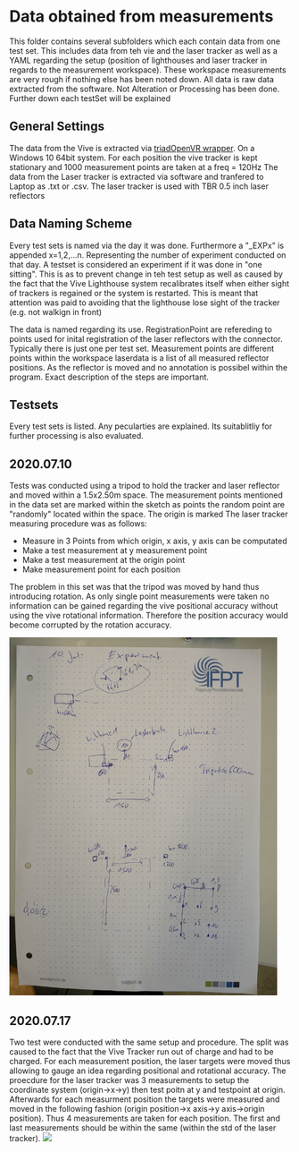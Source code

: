# Data obtained from measurements

This folder contains several subfolders which each contain data from one test set. This includes data from teh vie and the laser tracker as well as a YAML regarding the setup (position of lighthouses and laser tracker in regards to the measurement workspace). These workspace measurements are very rough if nothing else has been noted down. All data is raw data extracted from the software. Not Alteration or Processing has been done. Further down each testSet will be explained

## General Settings
The data from the Vive is extracted via [triadOpenVR wrapper](https://github.com/TriadSemi/triad_openvr). On a Windows 10 64bit system. For each position the vive tracker is kept stationary and 1000 measurement points are taken at a freq = 120Hz
The data from the Laser tracker is extracted via software and tranfered to Laptop as .txt or .csv.
The laser tracker is used with TBR 0.5 inch laser reflectors

## Data Naming Scheme

Every test sets is named via the day it was done. Furthermore a "_EXPx" is appended x=1,2,...n. Representing the number of experiment conducted on that day. A testset is considered an experiment if it was done in "one sitting". This is as to prevent change in teh test setup as well as caused by the fact that the Vive Lighthouse system recalibrates itself when either sight of trackers is regained or the system is restarted. This is meant that attention was paid to avoiding that the lighthouse lose sight of the tracker (e.g. not walkign in front)

The data is named regarding its use. RegistrationPoint are refereding to points used for inital registration of the laser reflectors with the connector. Typically there is just one per test set. 
Measurement points are different points within the workspace
laserdata is a list of all measured reflector positions. As the reflector is moved and no annotation is possibel within the program. Exact description of the steps are important.

## Testsets

Every test sets is listed. Any pecularties are explained. Its suitablitliy for further processing is also evaluated.

## 2020.07.10

Tests was conducted using a tripod to hold the tracker and laser reflector and moved within a 1.5x2.50m space. The measurement points mentioned in the data set are marked within the sketch as points the random point are "randomly" located within the space. The origin is marked
The laser tracker measuring procedure was as follows:

* Measure in 3 Points from which origin, x axis, y axis can be computated
* Make a test measurement at y measurement point
* Make a test measurement at the origin point
* Make measurement point for each position 

The problem in this set was that the tripod was moved by hand thus introducing rotation. As only single point measurements were taken no information can be gained regarding the vive positional accuracy without using the vive rotational information. Therefore the position accuracy would become corrupted by the rotation accuracy.

<img src="./experimentSketches/20200710.jpg" width="480">

## 2020.07.17
Two test were conducted with the same setup and procedure. The split was caused to the fact that the Vive Tracker run out of charge and had to be charged. For each measurement position, the laser targets were moved thus allowing to gauge an idea regarding positional and rotational accuracy. The proecdure for the laser tracker was 3 measurements to setup the coordinate system (origin->x->y) then test poitn at y and testpoint at origin. Afterwards for each measurment position the targets were measured and moved in the following fashion (origin position->x axis->y axis->origin position). Thus 4 measurements are taken for each position. The first and last measurements should be within the same (within the std of the laser tracker). 
<img src="./experimentSketches/20200717.jpg" width="480">